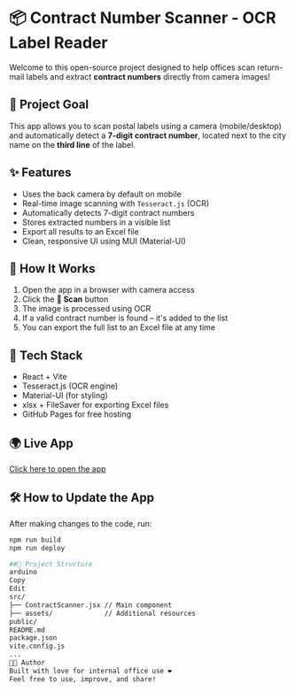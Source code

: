 # 📦 Contract Number Scanner - OCR Label Reader

Welcome to this open-source project designed to help offices scan return-mail labels and extract **contract numbers** directly from camera images!

## 🎯 Project Goal
This app allows you to scan postal labels using a camera (mobile/desktop) and automatically detect a **7-digit contract number**, located next to the city name on the **third line** of the label.

## ✨ Features
- Uses the back camera by default on mobile
- Real-time image scanning with `Tesseract.js` (OCR)
- Automatically detects 7-digit contract numbers
- Stores extracted numbers in a visible list
- Export all results to an Excel file
- Clean, responsive UI using MUI (Material-UI)

## 🚀 How It Works
1. Open the app in a browser with camera access
2. Click the **📸 Scan** button
3. The image is processed using OCR
4. If a valid contract number is found – it's added to the list
5. You can export the full list to an Excel file at any time

## 🧱 Tech Stack
- React + Vite
- Tesseract.js (OCR engine)
- Material-UI (for styling)
- xlsx + FileSaver for exporting Excel files
- GitHub Pages for free hosting

## 🌍 Live App
[Click here to open the app](https://6739852.github.io/text-scanner)

## 🛠️ How to Update the App
After making changes to the code, run:
```bash
npm run build
npm run deploy

##📁 Project Structure
arduino
Copy
Edit
src/
├── ContractScanner.jsx // Main component
├── assets/             // Additional resources
public/
README.md
package.json
vite.config.js
...
👩‍💻 Author
Built with love for internal office use ❤️
Feel free to use, improve, and share!

